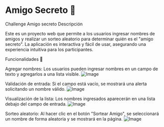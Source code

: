 # Amigo Secreto 🎁
Challenge Amigo secreto
Descripción

Este es un proyecto web que permite a los usuarios ingresar nombres de amigos y realizar un sorteo aleatorio para determinar quién es el "amigo secreto". La aplicación es interactiva y fácil de usar, asegurando una experiencia intuitiva para los participantes.

Funcionalidades 📌

Agregar nombres: Los usuarios pueden ingresar nombres en un campo de texto y agregarlos a una lista visible.
![Image](https://github.com/user-attachments/assets/0a393608-4296-4dab-a1a2-f51bd1bf6017)





Validación de entrada: Si el campo está vacío, se mostrará una alerta solicitando un nombre válido.
![Image](https://github.com/user-attachments/assets/73a69df9-3476-4bdd-9fa7-8c7abcfc5f23)




Visualización de la lista: Los nombres ingresados aparecerán en una lista debajo del campo de entrada.
![Image](https://github.com/user-attachments/assets/516f21d3-1f72-41dd-bd4e-87daf69bb8a3)




Sorteo aleatorio: Al hacer clic en el botón "Sortear Amigo", se seleccionará un nombre de forma aleatoria y se mostrará en la página.
![Image](https://github.com/user-attachments/assets/3918b1aa-5323-4ad6-9752-89a351dbb729)

